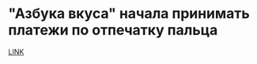 # "Азбука вкуса" начала принимать платежи по отпечатку пальца



[LINK](https://varlamov.ru/1980780.html)